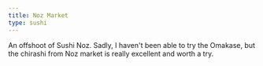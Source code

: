 ```yaml
---
title: Noz Market
type: sushi
---
```

An offshoot of Sushi Noz. Sadly, I haven't been able to try the Omakase, but the chirashi from Noz market is really excellent and worth a try.
